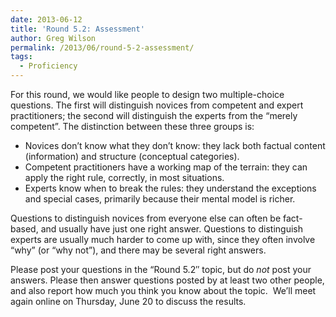 ```yaml
---
date: 2013-06-12
title: 'Round 5.2: Assessment'
author: Greg Wilson
permalink: /2013/06/round-5-2-assessment/
tags:
  - Proficiency
---
```

For this round, we would like people to design two multiple-choice questions. The first will distinguish novices from competent and expert practitioners; the second will distinguish the experts from the &#8220;merely competent&#8221;. The distinction between these three groups is:

*   Novices don&#8217;t know what they don&#8217;t know: they lack both factual content (information) and structure (conceptual categories).
*   Competent practitioners have a working map of the terrain: they can apply the right rule, correctly, in most situations.
*   Experts know when to break the rules: they understand the exceptions and special cases, primarily because their mental model is richer.

Questions to distinguish novices from everyone else can often be fact-based, and usually have just one right answer. Questions to distinguish experts are usually much harder to come up with, since they often involve &#8220;why&#8221; (or &#8220;why not&#8221;), and there may be several right answers.

Please post your questions in the &#8220;Round 5.2&#8243; topic, but do *not* post your answers. Please then answer questions posted by at least two other people, and also report how much you think you know about the topic.  We&#8217;ll meet again online on Thursday, June 20 to discuss the results.
